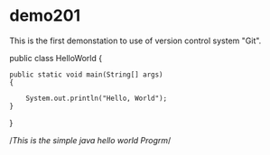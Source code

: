 # demo201
This is the first demonstation to use of version control system "Git".

public class HelloWorld {

    public static void main(String[] args)
    {
        
        System.out.println("Hello, World");
    }

}

/*This is the simple java hello world Progrm*/
